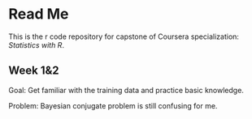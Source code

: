 # Read Me

This is the r code repository for capstone of Coursera specialization: *Statistics with R*.

## Week 1&2

Goal: Get familiar with the training data and practice basic knowledge.

Problem: Bayesian conjugate problem is still confusing for me.
